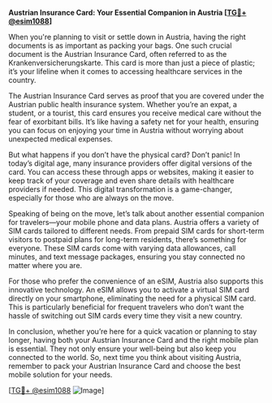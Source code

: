 **Austrian Insurance Card: Your Essential Companion in Austria [[TG💪+ @esim1088](https://t.me/s/esim1088)]**

When you're planning to visit or settle down in Austria, having the right documents is as important as packing your bags. One such crucial document is the Austrian Insurance Card, often referred to as the Krankenversicherungskarte. This card is more than just a piece of plastic; it’s your lifeline when it comes to accessing healthcare services in the country.

The Austrian Insurance Card serves as proof that you are covered under the Austrian public health insurance system. Whether you’re an expat, a student, or a tourist, this card ensures you receive medical care without the fear of exorbitant bills. It’s like having a safety net for your health, ensuring you can focus on enjoying your time in Austria without worrying about unexpected medical expenses.

But what happens if you don’t have the physical card? Don’t panic! In today’s digital age, many insurance providers offer digital versions of the card. You can access these through apps or websites, making it easier to keep track of your coverage and even share details with healthcare providers if needed. This digital transformation is a game-changer, especially for those who are always on the move.

Speaking of being on the move, let’s talk about another essential companion for travelers—your mobile phone and data plans. Austria offers a variety of SIM cards tailored to different needs. From prepaid SIM cards for short-term visitors to postpaid plans for long-term residents, there’s something for everyone. These SIM cards come with varying data allowances, call minutes, and text message packages, ensuring you stay connected no matter where you are.

For those who prefer the convenience of an eSIM, Austria also supports this innovative technology. An eSIM allows you to activate a virtual SIM card directly on your smartphone, eliminating the need for a physical SIM card. This is particularly beneficial for frequent travelers who don’t want the hassle of switching out SIM cards every time they visit a new country.

In conclusion, whether you’re here for a quick vacation or planning to stay longer, having both your Austrian Insurance Card and the right mobile plan is essential. They not only ensure your well-being but also keep you connected to the world. So, next time you think about visiting Austria, remember to pack your Austrian Insurance Card and choose the best mobile solution for your needs.

[[TG💪+ @esim1088](https://t.me/s/esim1088) ![Image](https://i.postimg.cc/Y0z9fWf4/image.png)]